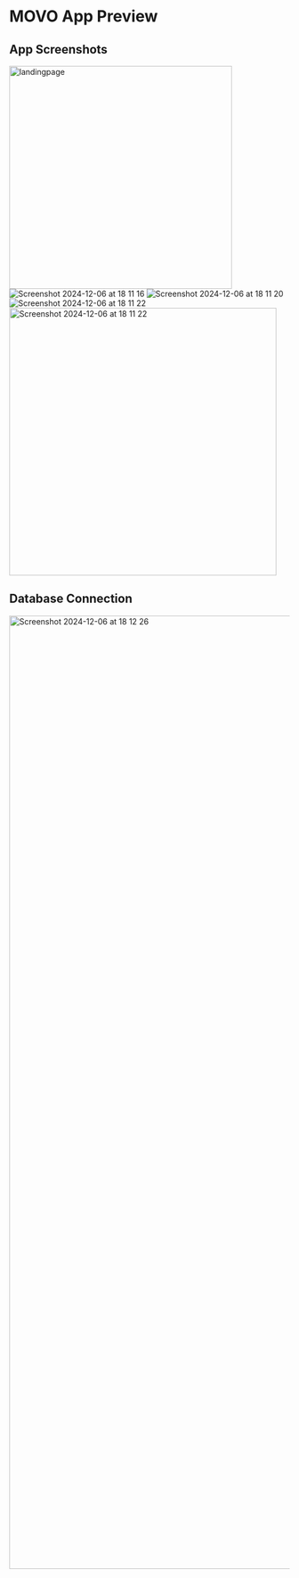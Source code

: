 # MOVO App Preview

## App Screenshots
<img src="https://github.com/user-attachments/assets/85971284-0a6b-4485-98d0-bcfdb8b89b2c" alt="landingpage" height="400">
<img heiht="400" alt="Screenshot 2024-12-06 at 18 11 16" src="https://github.com/user-attachments/assets/5aa00fea-2b06-4bf0-9ebc-8fd250f01cd2">
<img heiht="400" alt="Screenshot 2024-12-06 at 18 11 20" src="https://github.com/user-attachments/assets/9bbf2eaa-3029-4d72-8713-c0e7a242465c">
<img heiht="400" alt="Screenshot 2024-12-06 at 18 11 22" src="https://github.com/user-attachments/assets/d77214c3-08c4-49bd-be44-6dfe8d931b21">
<img width="480" alt="Screenshot 2024-12-06 at 18 11 22" src="https://github.com/user-attachments/assets/2db4041a-0a21-4ca0-a0ce-1d5125ed7fc0">

## Database Connection
<img width="1710" alt="Screenshot 2024-12-06 at 18 12 26" src="https://github.com/user-attachments/assets/b7ff973c-e9e7-451e-aeb1-c6d4bb6cc642">
